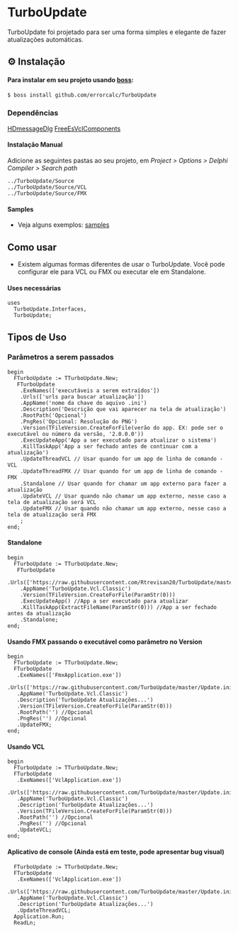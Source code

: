 # TurboUpdate

TurboUpdate foi projetado para ser uma forma simples e elegante de fazer atualizações automáticas.

## ⚙️ Instalação

#### Para instalar em seu projeto usando [boss](https://github.com/HashLoad/boss):
```sh
$ boss install github.com/errorcalc/TurboUpdate
```
### Dependências

[HDmessageDlg](https://github.com/Rtrevisan20/HDMessageDlg)
[FreeEsVclComponents](https://github.com/errorcalc/FreeEsVclComponents)

#### Instalação Manual

Adicione as seguintes pastas ao seu projeto, em *Project > Options > Delphi Compiler > Search path*

```
../TurboUpdate/Source
../TurboUpdate/Source/VCL
../TurboUpdate/Source/FMX
```

#### Samples
  * Veja alguns exemplos: [samples](https://github.com/errorcalc/TurboUpdate/tree/master/Samples)

## Como usar
  * Existem algumas formas diferentes de usar o TurboUpdate. Você pode configurar ele para VCL ou FMX ou executar ele em Standalone.

#### **Uses necessárias**

```delphi
uses 
  TurboUpdate.Interfaces, 
  TurboUpdate;
``` 
## **Tipos de Uso**
### Parâmetros a serem passados
```delphi
begin
  FTurboUpdate := TTurboUpdate.New;
   FTurboUpdate
    .ExeNames(['executáveis a serem extraídos'])
    .Urls(['urls para buscar atualização'])
    .AppName('nome da chave do aquivo .ini')
    .Description('Descrição que vai aparecer na tela de atualização')
    .RootPath('Opcional')
    .PngRes('Opcional: Resolução do PNG')
    .Version(TFileVersion.CreateForFile(verão do app. EX: pode ser o executável ou número da versão, '2.0.0.0'))
    .ExecUpdateApp('App a ser executado para atualizar o sistema')
    .KillTaskApp('App a ser fechado antes de continuar com a atualização')
    .UpdateThreadVCL // Usar quando for um app de linha de comando - VCL
    .UpdateThreadFMX // Usar quando for um app de linha de comando - FMX
    .Standalone // Usar quando for chamar um app externo para fazer a atualização
    .UpdateVCL // Usar quando não chamar um app externo, nesse caso a tela de atualização será VCL 
    .UpdateFMX // Usar quando não chamar um app externo, nesse caso a tela de atualização será FMX 
    ;
end;   
```
#### Standalone
```delphi
begin
  FTurboUpdate := TTurboUpdate.New;
   FTurboUpdate
    .Urls(['https://raw.githubusercontent.com/Rtrevisan20/TurboUpdate/master/Update.ini'])
    .AppName('TurboUpdate.Vcl.Classic')
    .Version(TFileVersion.CreateForFile(ParamStr(0)))
    .ExecUpdateApp() //App a ser executado para atualizar
    .KillTaskApp(ExtractFileName(ParamStr(0))) //App a ser fechado antes da atualização
    .Standalone;
end;
```
#### Usando FMX passando o executável como parâmetro no Version 
```delphi
begin
  FTurboUpdate := TTurboUpdate.New;
  FTurboUpdate
   .ExeNames(['FmxApplication.exe'])
   .Urls(['https://raw.githubusercontent.com/TurboUpdate/master/Update.ini'])
   .AppName('TurboUpdate.Vcl.Classic')
   .Description('TurboUpdate Atualizações...')
   .Version(TFileVersion.CreateForFile(ParamStr(0)))
   .RootPath('') //Opcional
   .PngRes('') //Opcional
   .UpdateFMX;
end;
```
#### Usando VCL 
```delphi
begin
  FTurboUpdate := TTurboUpdate.New;
  FTurboUpdate
   .ExeNames(['VclApplication.exe'])
   .Urls(['https://raw.githubusercontent.com/TurboUpdate/master/Update.ini'])
   .AppName('TurboUpdate.Vcl.Classic')
   .Description('TurboUpdate Atualizações...')
   .Version(TFileVersion.CreateForFile(ParamStr(0)))
   .RootPath('') //Opcional
   .PngRes('') //Opcional
   .UpdateVCL;
end;
```
#### Aplicativo de console (Ainda está em teste, pode apresentar bug visual)
```delphi
  FTurboUpdate := TTurboUpdate.New;
  FTurboUpdate 
   .ExeNames(['VclApplication.exe'])
   .Urls(['https://raw.githubusercontent.com/TurboUpdate/master/Update.ini'])
   .AppName('TurboUpdate.Vcl.Classic')
   .Description('TurboUpdate Atualizações...')
   .UpdateThreadVCL;
  Application.Run;
  ReadLn;
```
